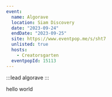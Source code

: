 ```yaml
---
event:
  name: Algorave
  location: Siam Discovery
  date: "2023-09-24"
  endDate: "2023-09-25"
  site: https://www.eventpop.me/s/sht7
  unlisted: true
  hosts:
    - Creatorsgarten
  eventpopId: 15113
---
```


:::lead
algorave
:::

hello world
